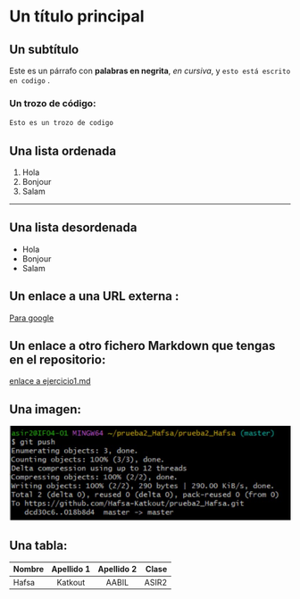 # Un título principal

## Un subtítulo

Este es un párrafo con **palabras en negrita**, *en cursiva*, y `esto está escrito en codigo` .

### Un trozo de código:

```bash
Esto es un trozo de codigo
```

## Una lista ordenada
1. Hola
2. Bonjour
3. Salam
--- 
## Una lista desordenada 
- Hola
- Bonjour
- Salam
  
## Un enlace a una URL externa :

[Para google](https://www.google.com)

## Un enlace a otro fichero Markdown que tengas en el repositorio:

[enlace a ejercicio1.md](ejercicio.md)


## Una imagen:
![awkyetfyw](./images/12.jpg)

## Una tabla:

|Nombre|Apellido 1|Apellido 2 |Clase |
|:------|:----------:|:-----------:|------:|
|Hafsa |  Katkout |AABIL      |ASIR2 |
